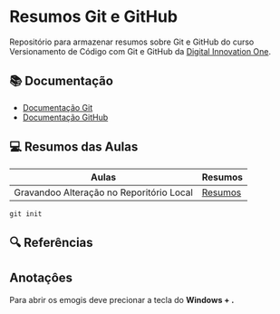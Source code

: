 # Resumos Git e GitHub

Repositório para armazenar resumos sobre Git e GitHub do curso Versionamento de Código com Git e GitHub da [Digital Innovation One](https://www.dio.me/).

## 📚 Documentação
- [Documentação Git](https://git-scm.com/docs/git/pt_BR)
- [Documentação GitHub](https://docs.github.com/pt)

## 💻 Resumos das Aulas

| Aulas | Resumos |
|-------| --------|
|Gravandoo Alteração no Reporitório Local | [Resumos]() |


```
git init
```

## 🔍 Referências


## Anotaçôes 

Para abrir os emogis deve precionar a tecla do **Windows + .**